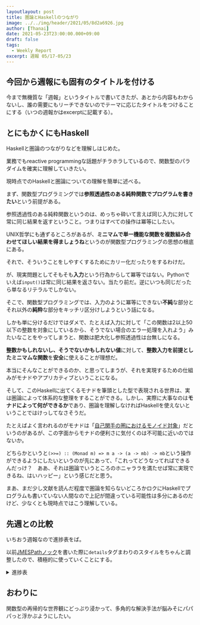 ```yaml
---
layoutlayout: post
title: 圏論とHaskellのつながり
image: ../../img/header/2021/05/8d2a6926.jpg
author: [Thanai]
date: 2021-05-23T23:00:00.000+09:00
draft: false
tags:
  - Weekly Report
excerpt: 週報 05/17-05/23
---
```


## 今回から週報にも固有のタイトルを付ける

今まで無機質な「週報」というタイトルで書いてきたが、あとから内容もわからないし、誰の需要にもリーチできないのでテーマに応じたタイトルをつけることにする（いつの週報かはexcerptに記載する）。

## とにもかくにもHaskell

Haskellと圏論のつながりなどを理解しはじめた。

業務でもreactive programmingな話題がチラホラしているので、関数型のパラダイムを確実に理解していきたい。

現時点でのHaskellと圏論についての理解を簡単に述べる。

まず、関数型プログラミングでは**参照透過性のある純粋関数でプログラムを書きたい**という前提がある。

参照透過性のある純粋関数というのは、めっちゃ砕いて言えば同じ入力に対して常に同じ結果を返すということ。つまりはすべての操作は冪等にしたい。

UNIX哲学にも通ずるところがあるが、**ミニマムで単一機能な関数を複数組み合わせてほしい結果を得ましょうね**というのが関数型プログラミングの思想の根底にある。

それで、そういうことをしやすくするためにカリー化だったりをするわけだ。

が、現実問題としてそもそも**入力**という行為からして冪等ではない。Pythonでいえば`input()`は常に同じ結果を返さない。当たり前だ。逆にいつも同じだったら単なるリテラルでしかない。

そこで、関数型プログラミングでは、入力のように冪等にできない**不純**な部分とそれ以外の**純粋**な部分をキッチリ区分けしようという話になる。

しかも単に分けるだけではダメで、たとえば入力に対して「この関数は2以上50以下の整数を対象にしているから、そうでない場合のエラー処理を入れよう」みたいなことをやってしまうと、関数は肥大化し参照透過性は台無しになる。

**整数かもしれないし、そうでないかもしれない値**に対して、**整数入力を前提としたミニマムな関数**を**安全**に使えることが理想だ。

本当にそんなことができるのか、と思ってしまうが、それを実現するための仕組みがモナドやアプリカティブということになる。

そして、このHaskellに出てくるモナドを筆頭とした型で表現される世界は、実は圏論によって体系的な整理をすることができる。しかし、実際に大事なのは**モナドによって何ができるか**であり、圏論を理解しなければHaskellを使えないということではけっしてなさそうだ。

たとえばよく言われるのがモナドは「[自己関手の圏におけるモノイド対象][モナド]」だというのがあるが、この字面からモナドの便利さに気付くのは不可能に近いのではないか。

どちらかというと`(>>=) :: (Monad m) => m a -> (a -> mb) -> mb`という操作ができるようにしたいというのが先にあって、「これってどうなってればできるんだっけ？　ああ、それは圏論でいうところのホニャララを満たせば常に実現できるね、はいハッピー」という感じだと思う。

まあ、まだ少し文献を読んだ程度で圏論を知らないどころかロクにHaskellでプログラムも書いていない人間なので上記が間違っている可能性は多分にあるのだけど、少なくとも現時点ではこう理解している。

[モナド]: https://south37.hatenablog.com/entry/2014/04/20/%E3%83%A2%E3%83%8A%E3%83%89%E3%80%81%E3%81%82%E3%82%8B%E3%81%84%E3%81%AF%E8%87%AA%E5%B7%B1%E9%96%A2%E6%89%8B%E3%81%AE%E5%9C%8F%E3%81%AB%E3%81%8A%E3%81%91%E3%82%8B%E3%83%A2%E3%83%8E%E3%82%A4%E3%83%89

## 先週との比較

いちおう週報なので進捗表をば。

以前[JMESPathノック][jp]を書いた際に`details`タグまわりのスタイルをちゃんと調整したので、積極的に使っていくことにする。

[jp]: https://dev.thanaism.com/2021/05/jmespath-knocks/

<details><summary>進捗表</summary></div>

前回からの変更部分は太字。個人的な優先度高い順にソートした表。
終わったものは消している。

| what                 | asis                       | tobe/comment                 |
| :------------------- | :------------------------- | :--------------------------- |
| 家族サービス         | **娘の体調が優れず**       | **妻と運用でカバー**         |
| すごいHaskell        | **おおむね読了**           | 関数型完全に理解する         |
| **Haskell**          | **次は手を動かす**         | **典型90問をHaskellで**      |
| **圏論**             | **[これ][圏論]を読んだ**   | **圏論そこそこ理解する**     |
| Rust                 | **Haskell効果実感中**      | 関数型らしく書けるようになる |
| 競プロレート向上     | Highest 858                | 水色                         |
| 典型90問             | **星4までちゃんと追記中**  | 問題追加時に追記＆星5もやる  |
| 社内活動             | **spring-webflux実践中**   | 頂点に君臨する               |
| **ブログ機能UP**     | **CSS調整ほか**            | **これも記事にしたい**       |
| 収益記事             | 乾燥機で書きたい           | 3000pv/月くらい必要？        |
| 競プロ精選100問      | #14で停滞                  | 1日1問くらいは解きたい       |
| 数学ガール           | 確率編を読み始めた         | 面白いのでいろいろ読みたい   |
| オライリーRust本     | ほんの少し読んだ           | 読む                         |
| 関数型JavaScript     | 半分以上読んだ             | Haskell本を先に              |
| Raku(Perl)           | こたつがめさん配信で興味   | 詳説 正規表現にも絡む        |
| LINUC                | 少しやりたい気分に         | 上半期には取得               |
| けんちょん本の復習   | グラフのあたり弱い         | すべてソラで書ける状態       |
| ネットワークの本     | 積読の本が良書だと紹介あり | 読破し内容理解する           |
| MCP資格              | **無料券がそろそろ期限**   | できればコンプリートしたい   |
| K8s完全ガイド        | 必要になり少し読んだ       | K8s完全に理解する            |
| Octave               | こたつがめさん配信で興味   | 冷静になると優先度は低い     |
| しくみがわかるK8s    | 中盤で停滞                 | K8s完全に理解する            |
| 実践コンテナ入門     | 中盤で停滞                 | Docker完全に理解する         |
| CKA/CKAD             | 何もやっていない           | 上半期には取得               |
| マネジメントの会得   | なにもやっていない         | 組織運営で優秀層に入る       |
| PowerShell完全ガイド | 序盤で停滞                 | PS完全に理解する             |
| アプリ個人制作       | 知識ばかりで成果物がない   | できるだけ早く試作を作成する |
| ブログ               | アクセス数は少ない         | 独自ドメインで10,000PV/M     |
| 収入源としてのブログ | わりと戻ってきた           | 月に10万円の大台を突破したい |
| TwitterフォロワーUP  | 600人ちょい                | 1000人突破                   |

[圏論]: https://bitterharvest.hatenablog.com/archive/category/%E3%83%97%E3%83%AD%E3%82%B0%E3%83%A9%E3%83%9E%E3%83%BC%E3%81%AE%E3%81%9F%E3%82%81%E3%81%AE%E5%9C%8F%E8%AB%96%20%28%E5%88%9D%E7%B4%9A%E7%B7%A8%EF%BC%9A%E5%9C%8F%E8%AB%96%E3%81%A8Haskell%29

</div></details>

## おわりに

関数型の再帰的な世界観にどっぷり浸かって、多角的な解決手法が脳みそにパパパっと浮かぶようにしたい。

